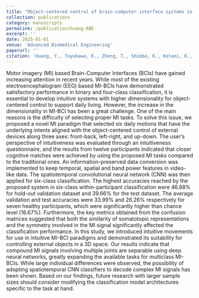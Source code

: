```yaml
---
title: "Object-centered control of brain-computer interface systems in three-dimensional spaces using an intuitive motor imagery paradigm"
collection: publications
category: manuscripts
permalink: /publication/huang-ABE
excerpt: ''
date: 2025-01-01
venue: 'Advanced Biomedical Engineering'
paperurl: ''
citation: 'Huang, Y., Toyokawa, K., Zheng, T., Shimba, K., Kotani, K., & Jimbo, Y. (2024). Object-centered control of brain-computer interface systems in three-dimensional spaces using an intuitive motor imagery paradigm. Adv. Biomed. Eng. In press'
---
```


Motor imagery (MI) based Brain-Computer Interfaces (BCIs) have gained increasing attention in recent years. While most of the existing electroencephalogram (EEG) based MI-BCIs have demonstrated satisfactory performance in binary and four-class classification, it is essential to develop intuitive systems with higher dimensionality for object-centered control to support daily living. However, the increase in the  dimensionality in MI-BCI has been a great challenge. One of the main reasons is the difficulty of selecting proper MI tasks. To solve this issue, we proposed a novel MI paradigm that selected six daily motions that have the underlying intents aligned with the object-centered control of external devices along three axes: front-back, left-right, and up-down. The user’s perspective of intuitiveness was evaluated through an intuitiveness questionnaire, and the results from twelve participants indicated that closer cognitive matches were achieved by using the proposed MI tasks compared to the traditional ones. An information-preserved data conversion was implemented to keep temporal, spatial and band power features in video-like data. The spatiotemporal convolutional neural network (CNN) was then applied for six-class classification. The highest accuracies reached by the proposed system in six-class within-participant classification were 46.88% for hold-out validation dataset and 39.66% for the test dataset. The average validation and test accuracies were 33.99% and 26.26% respectively for seven healthy participants, which were significantly higher than chance level (16.67%). Furthermore, the key metrics obtained from the confusion matrices suggested that both the similarity of somatotopic representations and the symmetry involved in the MI signal significantly affected the classification performance. In this study, we introduced intuitive movements for use in intuitive MI-BCI paradigms and demonstrated its suitability for controlling external objects in a 3D space. Our results indicate that compound MI signals involving multiple joints are separable using deep neural networks, greatly expanding the available tasks for multiclass MI-BCIs. While large individual differences were observed, the possibility of adopting spatiotemporal CNN classifiers to decode complex MI signals has been shown. Based on our findings, future research with larger sample sizes should consider modifying the classification model architectures specific to the task at hand.